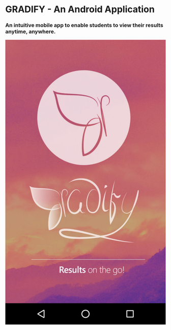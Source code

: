 # GRADIFY - An Android Application
### An intuitive mobile app to enable students to view their results anytime, anywhere.

![alt text](ss/Screenshot_20160422-085535.png "Description goes here")

